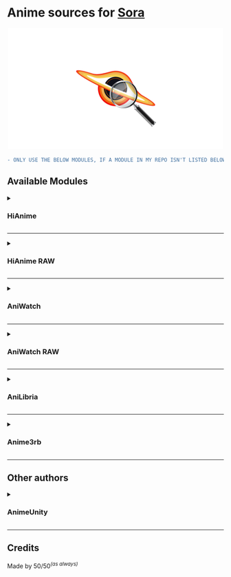 # Anime sources for [Sora](https://github.com/cranci1/Sora)

<div align="center"> 
  <img src="https://github.com/50n50/sources/blob/main/asset.png?raw=true" width="500px">
  <br>
  
```diff
- ONLY USE THE BELOW MODULES, IF A MODULE IN MY REPO ISN'T LISTED BELOW THEN IT'S NOT WORKING (e.g., AnimeHeaven)
```

</div>

## Available Modules

<details>

<summary>

### HiAnime 

</summary>

**File:** `HiAnime.json`  
**Description:** HiAnime JavaScript module utilizing the AniWatch API (requires `hianime.js`).<br>
**Note:** *Currently supports only dubbed versions until soft subs issue is resolved.* <br>
**Language:** English. (DUB)<br>
**App version:** V2 and up <br>
**Author:** 50/50 <br><br>
[<kbd> <br> Add to Sora <br> </kbd>](https://intradeus.github.io/http-protocol-redirector?r=sora://module?url=https://raw.githubusercontent.com/50n50/sources/refs/heads/main/hianime/hianime.json)
</details>

---

<details>

<summary>

### HiAnime RAW

</summary>

**File:** `HiAnimeRAW.json`  
**Description:** HiAnime JavaScript module utilizing the AniWatch API (requires `hianimeRAW.js`).<br>
**Note:** *This is just SUB stream but without the actual subtitles.* <br>
**Language:** Japanese. <br>
**App version:** V2 and up <br>
**Author:** 50/50 <br><br>
[<kbd> <br> Add to Sora <br> </kbd>](https://intradeus.github.io/http-protocol-redirector?r=sora://module?url=https://raw.githubusercontent.com/50n50/sources/refs/heads/main/hianimeRAW/hianimeRAW.json)
</details>

---

<details>

<summary>

### AniWatch

</summary>

**File:** `AniWatch.json`  
**Description:** AniWatch JavaScript module utilizing the Anime-API (requires `aniwatch.js`). <br> 
**Note:** *Currently supports only dubbed versions until soft subs issue is resolved.* <br>
**Language:** English. (DUB) <br>
**App version:** V2 and up <br>
**Author:** 50/50 <br><br>
[<kbd> <br> Add to Sora <br> </kbd>](https://intradeus.github.io/http-protocol-redirector?r=sora://module?url=https://raw.githubusercontent.com/50n50/sources/refs/heads/main/aniwatch/aniwatch.json)
</details>

---
<details>

<summary>

### AniWatch RAW

</summary>

**File:** `AniWatchRAW.json`  
**Description:** AniWatch JavaScript module utilizing the Anime-API (requires `aniwatchRAW.js`). <br> 
**Note:** *This is just SUB stream but without the actual subtitles.* <br>
**Language:** Japanese. <br>
**App version:** V2 and up <br>
**Author:** 50/50 <br><br>
[<kbd> <br> Add to Sora <br> </kbd>](https://intradeus.github.io/http-protocol-redirector?r=sora://module?url=https://raw.githubusercontent.com/50n50/sources/refs/heads/main/aniwatchRAW/aniwatchRAW.json)
</details>

---
<details>

<summary>
  
### AniLibria

</summary>

**File:** `AniLibria.json`  
**Description:** AniLibria JavaScript module utilizing the AniLibria-API (requires `AniLibria.js`). <br> 
**Language:** Russian. <br>
**App version:** V2 and up <br>
**Author:** 50/50 <br><br>
[<kbd> <br> Add to Sora <br> </kbd>](https://intradeus.github.io/http-protocol-redirector?r=sora://module?url=https://raw.githubusercontent.com/50n50/sources/refs/heads/main/anilibria/anilibria.json)
</details>

---

<details>

<summary>
  
### Anime3rb

</summary>

**File:** `Anime3rb.json`  
**Description:** Anime3rb JavaScript module that directly scrapes the website (requires `Anime3rb.js`). <br> 
**Language:** Arabic. (SUB) <br>
**App version:** V2 and up <br>
**Author:** 50/50 <br><br>
[<kbd> <br> Add to Sora <br> </kbd>](https://intradeus.github.io/http-protocol-redirector?r=sora://module?url=https://raw.githubusercontent.com/50n50/sources/refs/heads/main/anime3rb/anime3rb.json)
</details>

---

## Other authors

<details>

<summary>
  
### AnimeUnity

</summary>

**File:** `AnimeUnity.json`  
**Description:** AnimeUnity JavaScript module with direct HTML scraping (requires `AnimeUnity.js`). <br> 
**Language:** Italian. <br>
**App version:** V2 and up <br>
**Author:** sobet <br><br>
[<kbd> <br> Add to Sora <br> </kbd>](https://intradeus.github.io/http-protocol-redirector?r=sora://module?url=https://raw.githubusercontent.com/50n50/sources/refs/heads/main/animeunity/animeuntiy.json)
</details>

---

## Credits
Made by 50/50<sup><i>(as always)</i></sup>


 









